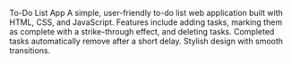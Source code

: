 To-Do List App
A simple, user-friendly to-do list web application built with HTML, CSS, and JavaScript. Features include adding tasks, marking them as complete with a strike-through effect, and deleting tasks. Completed tasks automatically remove after a short delay. Stylish design with smooth transitions.
